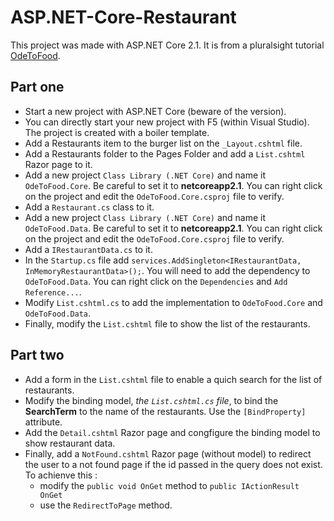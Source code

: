 # ASP.NET-Core-Restaurant

This project was made with ASP.NET Core 2.1.
It is from a pluralsight tutorial [OdeToFood](https://github.com/OdeToCode/OdeToFood).

## Part one
- Start a new project with ASP.NET Core (beware of the version).
- You can directly start your new project with F5 (within Visual Studio). The project is created with a boiler template.
- Add a Restaurants item to the burger list on the `_Layout.cshtml` file.
- Add a Restaurants folder to the Pages Folder and add a `List.cshtml` Razor page to it.
- Add a new project `Class Library (.NET Core)` and name it `OdeToFood.Core`. Be careful to set it to **netcoreapp2.1**. You can right click on the project and edit the `OdeToFood.Core.csproj` file to verify.
- Add a `Restaurant.cs` class to it.
- Add a new project `Class Library (.NET Core)` and name it `OdeToFood.Data`. Be careful to set it to **netcoreapp2.1**. You can right click on the project and edit the `OdeToFood.Core.csproj` file to verify.
- Add a `IRestaurantData.cs` to it.
- In the `Startup.cs` file add `services.AddSingleton<IRestaurantData, InMemoryRestaurantData>();`. You will need to add the dependency to `OdeToFood.Data`. You can right click on the `Dependencies` and `Add Reference...`.
- Modify `List.cshtml.cs` to add the implementation to `OdeToFood.Core` and `OdeToFood.Data`.
- Finally, modify the `List.cshtml` file to show the list of the restaurants.

## Part two
- Add a form in the `List.cshtml` file to enable a quich search for the list of restaurants.
- Modify the binding model, _the `List.cshtml.cs` file_, to bind the **SearchTerm** to the name of the restaurants. Use the `[BindProperty]` attribute.
- Add the `Detail.cshtml` Razor page and congfigure the binding model to show restaurant data.
- Finally, add a `NotFound.cshtml` Razor page (without model) to redirect the user to a not found page if the id passed in the query does not exist. To achienve this : 
  - modify the `public void OnGet` method to `public IActionResult OnGet`
  - use the `RedirectToPage` method.
